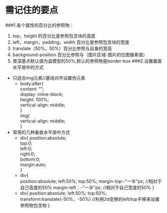# 需记住的要点
###1.各个属性的百分比的参照物：
1. top，height 的百分比是参照包含块的高度
2. left，margin，padding，width 百分比是参照包含块的宽度
3. translate（50%，50%）百分比参照与自身的宽高
4. background-position 百分比参照与（图片区域-图片的位图像素值）
5. 景深基点默认值为盒模型的50%,默认的参照物是border-box
###2.设置垂直水平居中的方式
* 只适合img元素//基线对齐设置伪元素
	* body:after{          <br>
			content: "";           <br>
			display: inline-block;         <br>
			height: 100%;      <br>
			vertical-align: middle;<br>
		}<br>
		img{<br>
			vertical-align: middle;<br>
		}<br>
* 常用的几种垂直水平居中方式
	* div{
			  position:absolute; <br>
			  top:0;<br>
		      left:0;<br>
			  right:0;<br>
			  bottom:0;<br>
			  margin:auto;<br>
		}<br>
	* div{<br>
			 position:absolute;
			 left:50%;
			 top:50%;
			 margin-top:-"一半"px; //相对于自己高度的50%
			 margin-left：-"一半"px; //相对于自己宽度的50%
		}
	* div{
			 position:absolute;
			 left:50%;
			 top:50%;
			 transform:translate(-50%，-50%)
			//利用2d变换的left/top平移来设置 参照物包含物
		 }
		